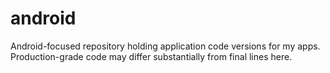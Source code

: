 # android
Android-focused repository holding application code versions for my apps. Production-grade code may differ substantially from final lines here.
